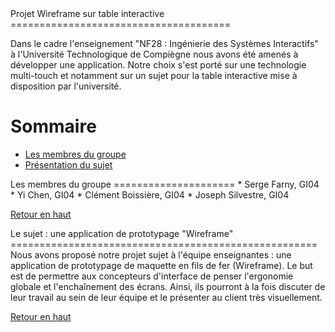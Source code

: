 <div id="top"></div>
Projet Wireframe sur table interactive
======================================

Dans le cadre l'enseignement "NF28 : Ingénierie des Systèmes Interactifs" à l'Université Technologique de Compiègne nous avons été amenés à développer une application. Notre choix s'est porté sur une technologie multi-touch et notamment sur un sujet pour la table interactive mise à disposition par l'université.

Sommaire
========
* <a href="#groupe">Les membres du groupe</a>
* <a href="#sujet">Présentation du sujet</a>


<div id="groupe"></div>
Les membres du groupe
=====================
* Serge Farny, GI04
* Yi Chen, GI04
* Clément Boissière, GI04
* Joseph Silvestre, GI04

<a href="#top">Retour en haut</a>

<div id="sujet"></div>
Le sujet : une application de prototypage "Wireframe"
=====================================================
Nous avons proposé notre projet sujet à l'équipe enseignantes : une application de prototypage de maquette en fils de fer (Wireframe).
Le but est de permettre aux concepteurs d'interface de penser l'ergonomie globale et l'enchaînement des écrans. Ainsi, ils pourront à la fois discuter de leur travail au sein de leur équipe et le présenter au client très visuellement.

<a href="#top">Retour en haut</a>